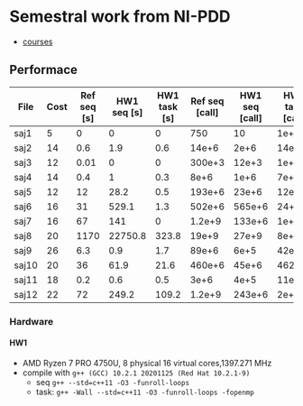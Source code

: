 # Semestral work from NI-PDD

* [courses](https://courses.fit.cvut.cz/NI-PDP/)

## Performace

| File  | Cost | Ref seq [s] | HW1 seq [s] | HW1 task [s] | Ref seq [call] | HW1 seq [call] | HW1 task [call] |
|-------|------|-------------|-------------|--------------|----------------|----------------|-----------------|
| saj1  | 5    | 0           | 0           | 0            | 750            | 10             | 1e+3            |
| saj2  | 14   | 0.6         | 1.9         | 0.6          | 14e+6          | 2e+6           | 14e+6           |
| saj3  | 12   | 0.01        | 0           | 0            | 300e+3         | 12e+3          | 1e+5            |
| saj4  | 14   | 0.4         | 1           | 0.3          | 8e+6           | 1e+6           | 7e+6            |
| saj5  | 12   | 12          | 28.2        | 0.5          | 193e+6         | 23e+6          | 12e+6           |
| saj6  | 16   | 31          | 529.1       | 1.3          | 502e+6         | 565e+6         | 24+e6           |
| saj7  | 16   | 67          | 141         | 0            | 1.2e+9         | 133e+6         | 1e+6            |
| saj8  | 20   | 1170        | 22750.8     | 323.8        | 19e+9          | 27e+9          | 8e+9            |
| saj9  | 26   | 6.3         | 0.9         | 1.7          | 89e+6          | 6e+5           | 42e+6           |
| saj10 | 20   | 36          | 61.9        | 21.6         | 460e+6         | 45e+6          | 462e+6          |
| saj11 | 18   | 0.2         | 0.6         | 0.5          | 3e+6           | 4e+5           | 11e+6           |
| saj12 | 22   | 72          | 249.2       | 109.2        | 1.2e+9         | 243e+6         | 2e+9            |

### Hardware

#### HW1
*  AMD Ryzen 7 PRO 4750U, 8 physical 16 virtual cores,1397.271 MHz
* compile with ``g++ (GCC) 10.2.1 20201125 (Red Hat 10.2.1-9)``
	* seq ``g++ --std=c++11 -O3 -funroll-loops``
	* task: ``g++ -Wall --std=c++11 -O3 -funroll-loops -fopenmp `` 


